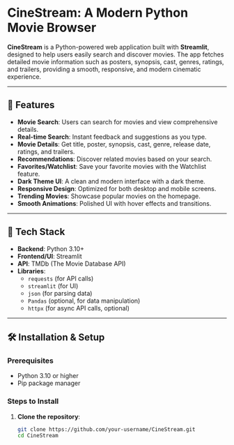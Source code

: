 # **CineStream: A Modern Python Movie Browser**

**CineStream** is a Python-powered web application built with **Streamlit**, designed to help users easily search and discover movies. The app fetches detailed movie information such as posters, synopsis, cast, genres, ratings, and trailers, providing a smooth, responsive, and modern cinematic experience.

---

## 🚀 **Features**

- **Movie Search**: Users can search for movies and view comprehensive details.
- **Real-time Search**: Instant feedback and suggestions as you type.
- **Movie Details**: Get title, poster, synopsis, cast, genre, release date, ratings, and trailers.
- **Recommendations**: Discover related movies based on your search.
- **Favorites/Watchlist**: Save your favorite movies with the Watchlist feature.
- **Dark Theme UI**: A clean and modern interface with a dark theme.
- **Responsive Design**: Optimized for both desktop and mobile screens.
- **Trending Movies**: Showcase popular movies on the homepage.
- **Smooth Animations**: Polished UI with hover effects and transitions.

---

## 📡 **Tech Stack**

- **Backend**: Python 3.10+
- **Frontend/UI**: Streamlit
- **API**: TMDb (The Movie Database API)
- **Libraries**: 
  - `requests` (for API calls)
  - `streamlit` (for UI)
  - `json` (for parsing data)
  - `Pandas` (optional, for data manipulation)
  - `httpx` (for async API calls, optional)

---

## 🛠 **Installation & Setup**

### Prerequisites
- Python 3.10 or higher
- Pip package manager

### Steps to Install

1. **Clone the repository**:
   ```bash
   git clone https://github.com/your-username/CineStream.git
   cd CineStream
